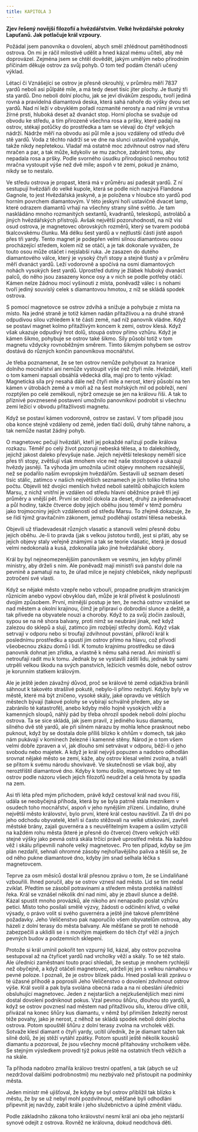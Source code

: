 ```yaml
---
title: KAPITOLA 3
---
```


**Zjev řešený novější filozofií a hvězdářstvím. Velké hvězdářské pokroky Lapuťanů. Jak potlačuje král vzpoury.**

Požádal jsem panovníka o dovolení, abych směl zhlédnout pamětihodnosti ostrova. On mi je ráčil milostivě udělit a hned kázal mému učiteli, aby mě doprovázel. Zejména jsem se chtěl dovědět, jakým umělým nebo přírodním příčinám děkuje ostrov za svůj pohyb. O tom teď podám čtenáři učený výklad.

Létací či Vznášející se ostrov je přesně okrouhlý, v průměru měří 7837 yardů neboli asi půlpáté míle, a má tedy deset tisíc jiter plochy. Je tlustý tři sta yardů. Dno neboli dolní plochu, jak se jeví divákům zespodu, tvoří jediná rovná a pravidelná diamantová deska, která sahá nahoře do výšky dvou set yardů. Nad ní leží v obvyklém pořadí rozmanité nerosty a nad nimi je vrstva žírné prsti, hluboká deset až dvanáct stop. Horní plocha se svažuje od obvodu ke středu, a tím přirozeně všechna rosa a pršky, které padají na ostrov, stékají potůčky do prostředka a tam se vlévají do čtyř velkých nádrží. Nádrže měří na obvodu asi půl míle a jsou vzdáleny od středu dvě stě yardů. Voda z těchto nádrží se ve dne na slunci ustavičně vypařuje, takže nikdy nepřetekou. Vladař má ostatně moc zdvihnout ostrov nad sféru mračen a par, a tak může, kdykoliv se mu zachce, zabránit tomu, aby nepadala rosa a pršky. Podle svorného úsudku přírodopisců nemohou totiž mračna vystoupit výše než dvě míle; aspoň v té zemi, pokud je známo, nikdy se to nestalo.

Ve středu ostrova je propast, která má v průměru asi padesát yardů. Z ní sestupují hvězdáři do velké kupole, která se podle nich nazývá Flandona Gagnole, to jest Hvězdářská jeskyně, a je položena v hloubce sto yardů pod horním povrchem diamantovým. V této jeskyni hoří ustavičně dvacet lamp, které odrazem diamantů vrhají na všechny strany silné světlo. Je tam naskládáno mnoho rozmanitých sextantů, kvadrantů, teleskopů, astrolábů a jiných hvězdářských přístrojů. Avšak největší pozoruhodností, na níž visí osud ostrova, je magnetovec obrovských rozměrů, který se tvarem podobá tkalcovskému člunku. Má délku šest yardů a v nejtlustší části jistě aspoň přes tři yardy. Tento magnet je podepřen velmi silnou diamantovou osou procházející středem, kolem níž se otáčí, a je tak dokonale vyvážen, že touto osou může otáčet i nejslabší ruka. Je zasazen do dutého diamantového válce, který je vysoký čtyři stopy a stejně tlustý a v průměru měří dvanáct yardů. Leží vodorovně a spočívá na osmi diamantových nohách vysokých šest yardů. Uprostřed dutiny je žlábek hluboký dvanáct palců, do něho jsou zasazeny konce osy a v nich se podle potřeby otáčí. Kámen nelze žádnou mocí vyšinouti z místa, poněvadž válec i s nohami tvoří jediný souvislý celek s diamantovou hmotou, z níž se skládá spodek ostrova.

S pomocí magnetovce se ostrov zdvíhá a snižuje a pohybuje z místa na místo. Na jedné straně je totiž kámen nadán přitažlivou a na druhé straně odpudivou silou vzhledem k té části země, nad níž panovník vládne. Když se postaví magnet kolmo přitažlivým koncem k zemi, ostrov klesá. Když však ukazuje odpudivý hrot dolů, stoupá ostrov přímo vzhůru. Když je kámen šikmo, pohybuje se ostrov také šikmo. Síly působí totiž v tom magnetu vždycky rovnoběžným směrem. Tímto šikmým pohybem se ostrov dostává do různých končin panovníkova mocnářství.

Je třeba poznamenat, že se ten ostrov nemůže pohybovat za hranice dolního mocnářství ani nemůže vystoupit výše než čtyři míle. Hvězdáři, kteří o tom kameni napsali obsáhlá vědecká díla, mají pro to tento výklad: Magnetická síla prý nesahá dále než čtyři míle a nerost, který působí na ten kámen v útrobách země a v moři až na šest mořských mil od pobřeží, není rozptýlen po celé zeměkouli, nýbrž omezuje se jen na královu říši. A tak to příznivé povznesené postavení umožnilo panovníkovi podrobit si všechnu zemi ležící v obvodu přitažlivosti magnetu.

Když se postaví kámen vodorovně, ostrov se zastaví. V tom případě jsou oba konce stejně vzdáleny od země, jeden tlačí dolů, druhý táhne nahoru, a tak nemůže nastat žádný pohyb.

O magnetovec pečují hvězdáři, kteří jej pokaždé nařizují podle králova rozkazu. Téměř po celý život pozorují nebeská tělesa, a to dalekohledy, jejichž jakost daleko převyšuje naše. Jejich největší teleskopy neměří sice přes tři stopy, zvětšují však mnohem více než naše stostopové a ukazují hvězdy jasněji. Ta výhoda jim umožnila učinit objevy mnohem rozsáhlejší, než se podařilo našim evropským hvězdářům. Sestavili už seznam deseti tisíc stálic, zatímco v našich největších seznamech je jich toliko třetina toho počtu. Objevili též dvojici menších hvězd neboli satelitů obíhajících kolem Marsu, z nichž vnitřní je vzdálen od středu hlavní oběžnice právě tři její průměry a vnější pět. První se otočí dokola za deset, druhý za jedenadvacet a půl hodiny, takže čtverce doby jejich oběhu jsou téměř v témž poměru jako trojmocniny jejich vzdálenosti od středu Marsu. To zřejmě dokazuje, že se řídí týmž gravitačním zákonem, jemuž podléhají ostatní tělesa nebeská.

Objevili už třiadevadesát různých vlasatic a stanovili velmi přesně dobu jejich oběhu. Je-li to pravda (jak s velkou jistotou tvrdí), jest si přáti, aby se jejich objevy staly veřejně známými a tak se teorie vlasatic, která je dosud velmi nedokonalá a kusá, zdokonalila jako jiné hvězdářské obory.

Král by byl nejneomezenějším panovníkem ve vesmíru, jen kdyby přiměl ministry, aby drželi s ním. Ale poněvadž mají ministři svá panství dole na pevnině a pamatují na to, že úřad milce je nejistý chlebíček, nikdy nepřipustí zotročení své vlasti.

Když se nějaké město vzepře nebo vzbouří, propadne prudkým stranickým různicím anebo vypoví obvyklou daň, může je král přivést k poslušnosti dvojím způsobem. První, mírnější postup je ten, že nechá ostrov vznášet se nad městem a okolní krajinou, čímž je připraví o dobrodiní slunce a deště, a tak přivede na obyvatele nouzi a choroby. Když to za svůj zločin zaslouží, sypou se na ně shora balvany, proti nimž se neubrání jinak, než když zalezou do sklepů a slují, zatímco jim rozbíjejí střechy domů. Když však setrvají v odporu nebo si troufají zdvihnout povstání, přikročí král k poslednímu prostředku a spustí jim ostrov přímo na hlavu, což přivodí všeobecnou zkázu domů i lidí. K tomuto krajnímu prostředku se dává panovník dohnat jen zřídka, a vlastně k němu sahá nerad. Ani ministři si netroufají radit mu k tomu. Jednak by se vystavili záští lidu, jednak by sami utrpěli velkou škodu na svých panstvích, ležících vesměs dole, neboť ostrov je korunním statkem královým.

Ale je ještě jeden závažný důvod, proč se králové té země odjakživa bránili sáhnout k takovéto strašlivé pokutě, nebylo-li přímo nezbytí. Kdyby byly ve městě, které má být zničeno, vysoké skály, jaké opravdu ve větších městech bývají (takové polohy se vybírají schválně předem, aby se zabránilo té katastrofě), anebo kdyby mělo hojně vysokých věží a kamenných sloupů, náhlý pád by třeba ohrozil spodek neboli dolní plochu ostrova. Ta se sice skládá, jak jsem pravil, z jediného kusu diamantu, silného dvě stě yardů, ale při silném nárazu by mohla lehce prasknout nebo puknout, když by se dostala dole příliš blízko k ohňům v domech, tak jako nám pukávají v komínech železné i kamenné stěny. Národ je o tom všem velmi dobře zpraven a ví, jak dlouho smí setrvávat v odporu, běží-li o jeho svobodu nebo majetek. A když je král nejvýš popuzen a nadobro odhodlán srovnat nějaké město se zemí, káže, aby ostrov klesal velmi zvolna, a tváří se přitom k svému národu shovívavě. Ve skutečnosti se však bojí, aby neroztříštil diamantové dno. Kdyby k tomu došlo, magnetovec by už ten ostrov podle názoru všech jejich filozofů neudržel a celá hmota by spadla na zem.

Asi tři léta před mým příchodem, právě když cestoval král nad svou říší, udála se neobyčejná příhoda, která by se byla patrně stala mezníkem v osudech toho mocnářství, aspoň v jeho nynějším zřízení. Lindalino, druhé největší město království, bylo první, které král cestou navštívil. Za tři dni po jeho odchodu obyvatelé, kteří si často stěžovali na velké utiskování, zavřeli městské brány, zajali guvernéra a s neuvěřitelným kvapem a úsilím vztyčili na každém rohu města (které je přesně do čtverce) čtvero velkých věží stejné výšky jako pevná ostrá skála trčící právě uprostřed města. Na každou věž i skálu připevnili nahoře velký magnetovec. Pro ten případ, kdyby se jim plán nezdařil, sehnali ohromné zásoby nejhořlavějšího paliva a těšili se, že od něho pukne diamantové dno, kdyby jim snad selhala léčka s magnetovcem.

Teprve za osm měsíců dostal král přesnou zprávu o tom, že se Lindaliňané vzbouřili. Ihned poručil, aby se ostrov vznesl nad město. Lid se tím nedal zviklat. Předtím se zásobil potravinami a středem města protéká naštěstí řeka. Král se vznášel několik dní nad nimi, aby je zbavil slunce a deště. Kázal spustit mnoho provázků, ale nikoho ani nenapadlo poslat vzhůru petici. Místo toho posílali smělé výzvy, žádosti o odčinění křivd, o velké výsady, o právo volit si svého guvernéra a ještě jiné takové přemrštěné požadavky. Jeho Veličenstvo pak naporučilo všem obyvatelům ostrova, aby házeli z dolní terasy do města balvany. Ale měšťané se proti té nehodě zabezpečili a uklidili se i s movitým majetkem do těch čtyř věží a jiných pevných budov a podzemních sklepení.

Protože si král umínil pokořit ten vzpurný lid, kázal, aby ostrov pozvolna sestupoval až na čtyřicet yardů nad vrcholky věží a skály. To se též stalo. Ale úředníci zaměstnaní touto prací shledali, že sestup je mnohem rychlejší než obyčejně, a když otáčeli magnetovec, udrželi jej jen s velkou námahou v pevné poloze. I poznali, že je ostrov blízek pádu. Hned poslali králi zprávu o té úžasné příhodě a poprosili Jeho Veličenstvo o dovolení zdvihnout ostrov výše. Král svolil a pak byla svolána obecná rada a na ni obesláni úředníci obsluhující magnetovec. Jeden z nejstarších a nejzkušenějších mezi nimi dostal dovolení podniknout pokus. Vzal pevnou šňůru, dlouhou sto yardů, a když se ostrov povznesl nad městem nad přitažlivou sílu, kterou dříve cítili, přivázal na konec šňůry kus diamantu, v němž byl přimíšen železitý nerost téže povahy, jako je nerost, z něhož se skládá spodek neboli dolní plocha ostrova. Potom spouštěl šňůru z dolní terasy zvolna na vrcholek věží. Sotvaže klesl diamant o čtyři yardy, ucítil úředník, že je diamant tažen tak silně dolů, že jej stěží vytáhl zpátky. Potom spustil ještě několik kousků diamantu a pozoroval, že jsou všechny mocně přitahovány vrcholkem věže. Se stejným výsledkem provedl týž pokus ještě na ostatních třech věžích a na skále.

Ta příhoda nadobro zmařila královo trestní opatření, a tak (abych se už nezdržoval dalšími podrobnostmi) mu nezbývalo než přistoupit na podmínky města.

Jeden ministr mě ujišťoval, že kdyby se byl ostrov přiblížil tak blízko k městu, že by se už nebyl mohl pozdvihnout, měšťané byli odhodláni připevnit jej navždy, zabít krále i jeho služebnictvo a úplně změnit vládu.

Podle základního zákona toho království nesmí král ani oba jeho nejstarší synové odejít z ostrova. Rovněž ne královna, dokud neodchová děti.
